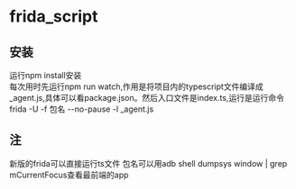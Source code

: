 # frida_script

## 安装
运行npm install安装<br>
每次用时先运行npm run watch,作用是将项目内的typescript文件编译成_agent.js,具体可以看package.json。然后入口文件是index.ts,运行是运行命令frida -U -f 包名 --no-pause -l _agent.js

## 注
新版的frida可以直接运行ts文件
包名可以用adb shell dumpsys window | grep mCurrentFocus查看最前端的app

